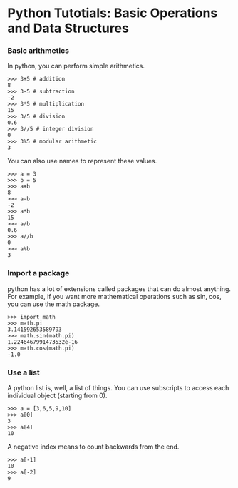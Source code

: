 # Python Tutotials: Basic Operations and Data Structures

### Basic arithmetics

In python, you can perform simple arithmetics.

```
>>> 3+5 # addition
8
>>> 3-5 # subtraction
-2
>>> 3*5 # multiplication
15
>>> 3/5 # division
0.6
>>> 3//5 # integer division
0
>>> 3%5 # modular arithmetic
3 
```

You can also use names to represent these values.

```
>>> a = 3
>>> b = 5
>>> a+b
8
>>> a-b
-2
>>> a*b
15
>>> a/b
0.6
>>> a//b
0
>>> a%b
3
```

### Import a package

python has a lot of extensions called packages that can do almost anything. For example, if you want more mathematical operations such as sin, cos, you can use the math package.
```
>>> import math
>>> math.pi
3.141592653589793
>>> math.sin(math.pi)
1.2246467991473532e-16
>>> math.cos(math.pi)
-1.0
```

### Use a list

A python list is, well, a list of things. You can use subscripts to access each individual object (starting from 0).

```
>>> a = [3,6,5,9,10]
>>> a[0]
3
>>> a[4]
10
```

A negative index means to count backwards from the end.

```
>>> a[-1]
10
>>> a[-2]
9
```
